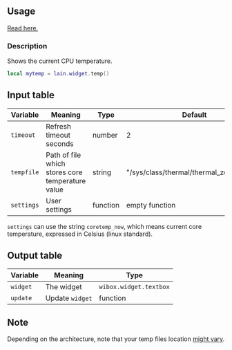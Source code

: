## Usage

[Read here.](https://github.com/lcpz/lain/wiki/Widgets#usage)

### Description

Shows the current CPU temperature.

```lua
local mytemp = lain.widget.temp()
```

## Input table

Variable | Meaning | Type | Default
--- | --- | --- | ---
`timeout` | Refresh timeout seconds | number | 2
`tempfile` | Path of file which stores core temperature value | string | "/sys/class/thermal/thermal_zone0/temp"
`settings` | User settings | function | empty function

`settings` can use the string `coretemp_now`, which means current core temperature, expressed in Celsius (linux standard).

## Output table

Variable | Meaning | Type
--- | --- | ---
`widget` | The widget | `wibox.widget.textbox`
`update` | Update `widget` | function

## Note

Depending on the architecture, note that your temp files location [might vary](https://github.com/lcpz/lain/issues/84#issuecomment-72751763).